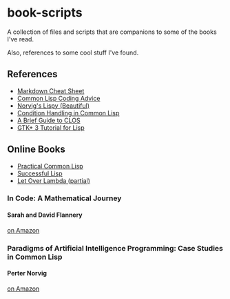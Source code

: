 # book-scripts
A collection of files and scripts that are companions to some of the books I've
read.

Also, references to some cool stuff I've found.

## References

- [Markdown Cheat Sheet](https://github.com/adam-p/markdown-here/wiki/Markdown-Cheatsheet)
- [Common Lisp Coding Advice](http://gbbopen.org/practices.html)
- [Norvig's Lispy (Beautiful)](http://norvig.com/lispy.html)
- [Condition Handling in Common Lisp](http://www.nhplace.com/kent/Papers/Condition-Handling-2001.html)
- [A Brief Guide to CLOS](http://www.aiai.ed.ac.uk/~jeff/clos-guide.html)
- [GTK+ 3 Tutorial for Lisp](http://www.crategus.com/books/cl-gtk/gtk-tutorial.html)

## Online Books
- [Practical Common Lisp](http://www.gigamonkeys.com/book/)
- [Successful Lisp](http://psg.com/~dlamkins/sl/)
- [Let Over Lambda (partial)](http://letoverlambda.com/index.cl/toc)

### In Code: A Mathematical Journey
#### Sarah and David Flannery
[on Amazon](http://www.amazon.com/In-Code-A-Mathematical-Journey/dp/1565123778)

### Paradigms of Artificial Intelligence Programming: Case Studies in Common Lisp
#### Perter Norvig
[on Amazon](http://www.amazon.com/exec/obidos/ASIN/1558601910)
